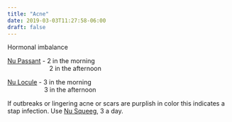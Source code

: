 ```yaml
---
title: "Acne"
date: 2019-03-03T11:27:58-06:00
draft: false
---
```


Hormonal imbalance

[Nu Passant](../../../thaumaturge/nu-passant/) - 2 in the morning <br>
&nbsp;&nbsp;&nbsp;&nbsp;&nbsp;&nbsp;&nbsp;&nbsp;&nbsp;&nbsp;&nbsp;&nbsp;&nbsp;&nbsp;&nbsp;&nbsp;&nbsp;&nbsp;&nbsp;&nbsp;&nbsp;&nbsp;&nbsp;&nbsp;2 in the afternoon

[Nu Locule](../../../thaumaturge/nu-locule/) - 3 in the morning <br>
&nbsp;&nbsp;&nbsp;&nbsp;&nbsp;&nbsp;&nbsp;&nbsp;&nbsp;&nbsp;&nbsp;&nbsp;&nbsp;&nbsp;&nbsp;&nbsp;&nbsp;&nbsp;&nbsp;&nbsp;&nbsp;3 in the afternoon

If outbreaks or lingering acne or scars are purplish in color this indicates a stap infection. Use [Nu Squeeg](../../../thaumaturge/nu-squeeg/), 3 a day.